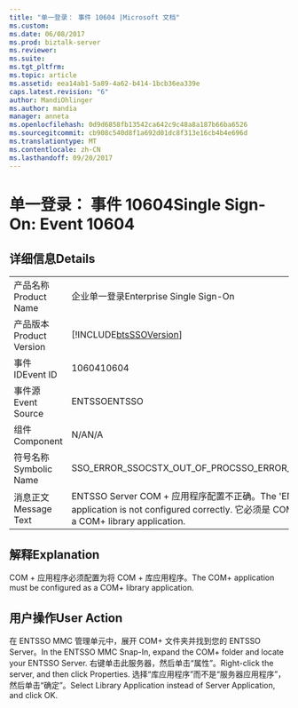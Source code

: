 ```yaml
---
title: "单一登录： 事件 10604 |Microsoft 文档"
ms.custom: 
ms.date: 06/08/2017
ms.prod: biztalk-server
ms.reviewer: 
ms.suite: 
ms.tgt_pltfrm: 
ms.topic: article
ms.assetid: eea14ab1-5a89-4a62-b414-1bcb36ea339e
caps.latest.revision: "6"
author: MandiOhlinger
ms.author: mandia
manager: anneta
ms.openlocfilehash: 0d9d6858fb13542ca642c9c48a8a187b66ba6526
ms.sourcegitcommit: cb908c540d8f1a692d01dc8f313e16cb4b4e696d
ms.translationtype: MT
ms.contentlocale: zh-CN
ms.lasthandoff: 09/20/2017
---
```

# <a name="single-sign-on-event-10604"></a><span data-ttu-id="4bd6c-102">单一登录： 事件 10604</span><span class="sxs-lookup"><span data-stu-id="4bd6c-102">Single Sign-On: Event 10604</span></span>
## <a name="details"></a><span data-ttu-id="4bd6c-103">详细信息</span><span class="sxs-lookup"><span data-stu-id="4bd6c-103">Details</span></span>  
  
|||  
|-|-|  
|<span data-ttu-id="4bd6c-104">产品名称</span><span class="sxs-lookup"><span data-stu-id="4bd6c-104">Product Name</span></span>|<span data-ttu-id="4bd6c-105">企业单一登录</span><span class="sxs-lookup"><span data-stu-id="4bd6c-105">Enterprise Single Sign-On</span></span>|  
|<span data-ttu-id="4bd6c-106">产品版本</span><span class="sxs-lookup"><span data-stu-id="4bd6c-106">Product Version</span></span>|[!INCLUDE[btsSSOVersion](../includes/btsssoversion-md.md)]|  
|<span data-ttu-id="4bd6c-107">事件 ID</span><span class="sxs-lookup"><span data-stu-id="4bd6c-107">Event ID</span></span>|<span data-ttu-id="4bd6c-108">10604</span><span class="sxs-lookup"><span data-stu-id="4bd6c-108">10604</span></span>|  
|<span data-ttu-id="4bd6c-109">事件源</span><span class="sxs-lookup"><span data-stu-id="4bd6c-109">Event Source</span></span>|<span data-ttu-id="4bd6c-110">ENTSSO</span><span class="sxs-lookup"><span data-stu-id="4bd6c-110">ENTSSO</span></span>|  
|<span data-ttu-id="4bd6c-111">组件</span><span class="sxs-lookup"><span data-stu-id="4bd6c-111">Component</span></span>|<span data-ttu-id="4bd6c-112">N/A</span><span class="sxs-lookup"><span data-stu-id="4bd6c-112">N/A</span></span>|  
|<span data-ttu-id="4bd6c-113">符号名称</span><span class="sxs-lookup"><span data-stu-id="4bd6c-113">Symbolic Name</span></span>|<span data-ttu-id="4bd6c-114">SSO_ERROR_SSOCSTX_OUT_OF_PROC</span><span class="sxs-lookup"><span data-stu-id="4bd6c-114">SSO_ERROR_SSOCSTX_OUT_OF_PROC</span></span>|  
|<span data-ttu-id="4bd6c-115">消息正文</span><span class="sxs-lookup"><span data-stu-id="4bd6c-115">Message Text</span></span>|<span data-ttu-id="4bd6c-116">ENTSSO Server COM + 应用程序配置不正确。</span><span class="sxs-lookup"><span data-stu-id="4bd6c-116">The 'ENTSSO Server' COM+ application is not configured correctly.</span></span> <span data-ttu-id="4bd6c-117">它必须是 COM + 库应用程序。</span><span class="sxs-lookup"><span data-stu-id="4bd6c-117">It must be a COM+ library application.</span></span>|  
  
## <a name="explanation"></a><span data-ttu-id="4bd6c-118">解释</span><span class="sxs-lookup"><span data-stu-id="4bd6c-118">Explanation</span></span>  
 <span data-ttu-id="4bd6c-119">COM + 应用程序必须配置为将 COM + 库应用程序。</span><span class="sxs-lookup"><span data-stu-id="4bd6c-119">The COM+ application must be configured as a COM+ library application.</span></span>  
  
## <a name="user-action"></a><span data-ttu-id="4bd6c-120">用户操作</span><span class="sxs-lookup"><span data-stu-id="4bd6c-120">User Action</span></span>  
 <span data-ttu-id="4bd6c-121">在 ENTSSO MMC 管理单元中，展开 COM+ 文件夹并找到您的 ENTSSO Server。</span><span class="sxs-lookup"><span data-stu-id="4bd6c-121">In the ENTSSO MMC Snap-In, expand the COM+ folder and locate your ENTSSO Server.</span></span> <span data-ttu-id="4bd6c-122">右键单击此服务器，然后单击“属性”。</span><span class="sxs-lookup"><span data-stu-id="4bd6c-122">Right-click the server, and then click Properties.</span></span> <span data-ttu-id="4bd6c-123">选择“库应用程序”而不是“服务器应用程序”，然后单击“确定”。</span><span class="sxs-lookup"><span data-stu-id="4bd6c-123">Select Library Application instead of Server Application, and click OK.</span></span>